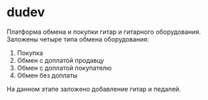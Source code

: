 # dudev
Платформа обмена и покупки гитар и гитарного оборудования.
Заложены четыре типа обмена оборудования:
1. Покупка
2. Обмен с доплатой продавцу
3. Обмен с доплатой покупателю
4. Обмен без доплаты

На данном этапе заложено добавление гитар и педалей.